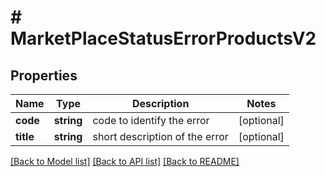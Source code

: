 # # MarketPlaceStatusErrorProductsV2

## Properties

Name | Type | Description | Notes
------------ | ------------- | ------------- | -------------
**code** | **string** | code to identify the error | [optional]
**title** | **string** | short description of the error | [optional]

[[Back to Model list]](../../README.md#models) [[Back to API list]](../../README.md#endpoints) [[Back to README]](../../README.md)
